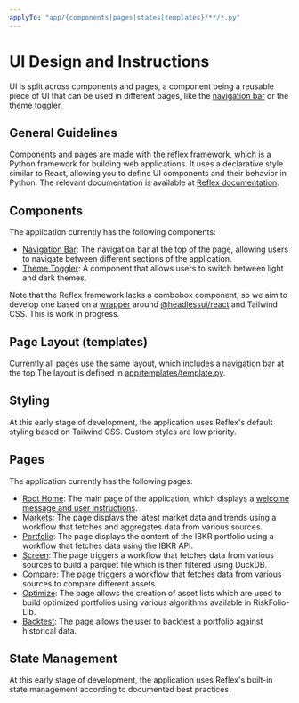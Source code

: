 ```yaml
---
applyTo: "app/{components|pages|states|templates}/**/*.py"
---
```


# UI Design and Instructions

UI is split across components and pages, a component being a reusable piece of UI that can be used in different pages, like the [navigation bar](../../app/components/navbar.py) or the [theme toggler](../../app/components/theme_toggle.py).

## General Guidelines

Components and pages are made with the reflex framework, which is a Python framework for building web applications. It uses a declarative style similar to React, allowing you to define UI components and their behavior in Python. The relevant documentation is available at [Reflex documentation](https://reflex.dev/docs/).

## Components

The application currently has the following components:
- [Navigation Bar](../../app/components/navbar.py): The navigation bar at the top of the page, allowing users to navigate between different sections of the application.
- [Theme Toggler](../../app/components/theme_toggle.py): A component that allows users to switch between light and dark themes.

Note that the Reflex framework lacks a combobox component, so we aim to develop one based on a [wrapper](https://reflex.dev/docs/wrapping-react/overview/) around [@headlessui/react](https://headlessui.com/react/combobox) and Tailwind CSS. This is work in progress.

## Page Layout (templates)

Currently all pages use the same layout, which includes a navigation bar at the top.The layout is defined in [app/templates/template.py](../../app/templates/template.py).

## Styling

At this early stage of development, the application uses Reflex's default styling based on Tailwind CSS. Custom styles are low priority.

## Pages

The application currently has the following pages:
- [Root Home](../../app/pages/index.py): The main page of the application, which displays a [welcome message and user instructions](../../assets/index.md).
- [Markets](../../app/pages/markets.py): The page displays the latest market data and trends using a workflow that fetches and aggregates data from various sources.
- [Portfolio](../../app/pages/portfolio.py): The page displays the content of the IBKR portfolio using a workflow that fetches data using the IBKR API.
- [Screen](../../app/pages/screen.py): The page triggers a workflow that fetches data from various sources to build a parquet file which is then filtered using DuckDB.
- [Compare](../../app/pages/compare.py): The page triggers a workflow that fetches data from various sources to compare different assets.
- [Optimize](../../app/pages/optimize.py): The page allows the creation of asset lists which are used to build optimized portfolios using various algorithms available in RiskFolio-Lib.
- [Backtest](../../app/pages/backtest.py): The page allows the user to backtest a portfolio against historical data.

## State Management

At this early stage of development, the application uses Reflex's built-in state management according to documented best practices.